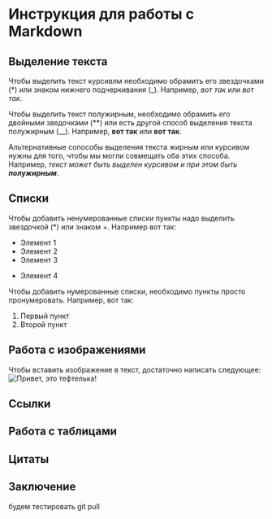 # Инструкция для работы с Markdown

## Выделение текста

Чтобы выделить текст курсивлм необходимо обрамить его звездочками (*) или  знаком нижнего подчеркивания (_). Например, *вот так* или _вот так_.

Чтобы выделить текст полужирным, необходимо обрамить его двойными зведочками (**) или есть другой способ выделения текста полужирным (__). Например, **вот так** или __вот так__.

Альтернативные сопособы выделения текста жирным или курсивом нужны для того, чтобы мы могли совмещать оба этих способа. Например, _текст может быть выделен курсивом и при этом быть **полужирным**_.

## Списки 
Чтобы добавить ненумерованные списки пункты надо выделить звездочкой (*) или знаком +. Например вот так:
* Элемент 1
* Элемент 2
* Элемент 3
+ Элемент 4

Чтобы добавить нумерованные списки, необходимо пункты просто пронумеровать.
Например, вот так:
1. Первый пункт
2. Второй пункт

## Работа с изображениями

Чтобы вставить изображение в текст, достаточно написать следующее:
![Привет, это тефтелька!](milie007.jpg)

## Ссылки

## Работа с таблицами

## Цитаты

## Заключение

будем тестировать git pull
